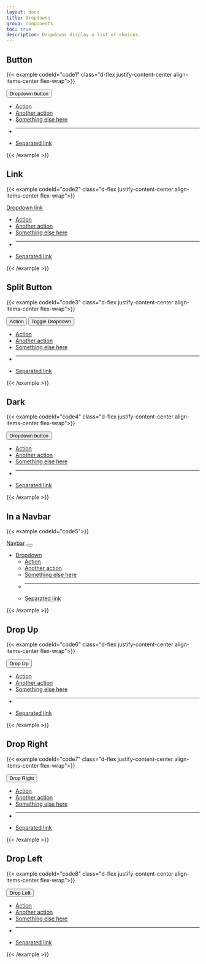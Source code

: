 ```yaml
---
layout: docs
title: Dropdowns
group: components
toc: true
description: Dropdowns display a list of choices.
---
```


## Button
{{< example codeId="code1" class="d-flex justify-content-center align-items-center flex-wrap">}}

<div class="dropdown">
  <button class="btn btn-primary dropdown-toggle" type="button" id="dropdownMenuButton1" data-bs-toggle="dropdown" aria-expanded="false">
    Dropdown button
  </button>
  <ul class="dropdown-menu" aria-labelledby="dropdownMenuButton1">
    <li><a class="dropdown-item" href="#">Action</a></li>
    <li><a class="dropdown-item" href="#">Another action</a></li>
    <li><a class="dropdown-item" href="#">Something else here</a></li>
    <li><hr class="dropdown-divider"></li>
    <li><a class="dropdown-item" href="#">Separated link</a></li>
  </ul>
</div>

{{< /example >}}

## Link
{{< example codeId="code2" class="d-flex justify-content-center align-items-center flex-wrap">}}

<div class="dropdown">
  <a class="btn btn-success dropdown-toggle" href="#" role="button" id="dropdownMenuLink" data-bs-toggle="dropdown" aria-expanded="false">
    Dropdown link
  </a>

  <ul class="dropdown-menu" aria-labelledby="dropdownMenuLink">
    <li><a class="dropdown-item" href="#">Action</a></li>
    <li><a class="dropdown-item" href="#">Another action</a></li>
    <li><a class="dropdown-item" href="#">Something else here</a></li>
    <li><hr class="dropdown-divider"></li>
    <li><a class="dropdown-item" href="#">Separated link</a></li>
  </ul>
</div>

{{< /example >}}

## Split Button
{{< example codeId="code3" class="d-flex justify-content-center align-items-center flex-wrap">}}

<div class="btn-group">
  <button type="button" class="btn btn-success">Action</button>
  <button type="button" class="btn btn-success dropdown-toggle dropdown-toggle-split" data-bs-toggle="dropdown" aria-expanded="false">
    <span class="visually-hidden">Toggle Dropdown</span>
  </button>
  <ul class="dropdown-menu">
    <li><a class="dropdown-item" href="#">Action</a></li>
    <li><a class="dropdown-item" href="#">Another action</a></li>
    <li><a class="dropdown-item" href="#">Something else here</a></li>
    <li><hr class="dropdown-divider"></li>
    <li><a class="dropdown-item" href="#">Separated link</a></li>
  </ul>
</div>
        
{{< /example >}}

## Dark
{{< example codeId="code4" class="d-flex justify-content-center align-items-center flex-wrap">}}

<div class="dropdown">
  <button class="btn btn-danger dropdown-toggle" type="button" id="dropdownMenuButton2" data-bs-toggle="dropdown" aria-expanded="false">
    Dropdown button
  </button>
  <ul class="dropdown-menu dropdown-menu-dark" aria-labelledby="dropdownMenuButton2">
    <li><a class="dropdown-item active" href="#">Action</a></li>
    <li><a class="dropdown-item" href="#">Another action</a></li>
    <li><a class="dropdown-item" href="#">Something else here</a></li>
    <li><hr class="dropdown-divider"></li>
    <li><a class="dropdown-item" href="#">Separated link</a></li>
  </ul>
</div>
        
{{< /example >}}

## In a Navbar
{{< example codeId="code5">}}

<nav class="navbar navbar-expand-lg navbar-dark bg-primary">
  <div class="container-fluid">
    <a class="navbar-brand" href="#">Navbar</a>
    <button class="navbar-toggler" type="button" data-bs-toggle="collapse" data-bs-target="#navbarNavDarkDropdown" aria-controls="navbarNavDarkDropdown" aria-expanded="false" aria-label="Toggle navigation">
      <span class="navbar-toggler-icon"></span>
    </button>
    <div class="collapse navbar-collapse" id="navbarNavDarkDropdown">
      <ul class="navbar-nav">
        <li class="nav-item dropdown">
          <a class="nav-link dropdown-toggle" href="#" id="navbarDarkDropdownMenuLink" role="button" data-bs-toggle="dropdown" aria-expanded="false">
            Dropdown
          </a>
          <ul class="dropdown-menu dropdown-menu-dark" aria-labelledby="navbarDarkDropdownMenuLink">
            <li><a class="dropdown-item" href="#">Action</a></li>
            <li><a class="dropdown-item" href="#">Another action</a></li>
            <li><a class="dropdown-item" href="#">Something else here</a></li>
            <li><hr class="dropdown-divider"></li>
            <li><a class="dropdown-item" href="#">Separated link</a></li>
          </ul>
        </li>
      </ul>
    </div>
  </div>
</nav>
        
{{< /example >}}

## Drop Up
{{< example codeId="code6" class="d-flex justify-content-center align-items-center flex-wrap">}}

<div class="btn-group dropup">
  <button type="button" class="btn btn-primary dropdown-toggle" data-bs-toggle="dropdown" aria-expanded="false">
    Drop Up
  </button>
  <ul class="dropdown-menu">
   <li><a class="dropdown-item" href="#">Action</a></li>
   <li><a class="dropdown-item" href="#">Another action</a></li>
   <li><a class="dropdown-item" href="#">Something else here</a></li>
   <li><hr class="dropdown-divider"></li>
   <li><a class="dropdown-item" href="#">Separated link</a></li>
  </ul>
</div>

{{< /example >}}

## Drop Right
{{< example codeId="code7" class="d-flex justify-content-center align-items-center flex-wrap">}}

<div class="btn-group dropend">
  <button type="button" class="btn btn-primary dropdown-toggle" data-bs-toggle="dropdown" aria-expanded="false">
    Drop Right
  </button>
  <ul class="dropdown-menu">
    <li><a class="dropdown-item" href="#">Action</a></li>
    <li><a class="dropdown-item" href="#">Another action</a></li>
    <li><a class="dropdown-item" href="#">Something else here</a></li>
    <li><hr class="dropdown-divider"></li>
    <li><a class="dropdown-item" href="#">Separated link</a></li>
  </ul>
</div>
        
{{< /example >}}

## Drop Left
{{< example codeId="code8" class="d-flex justify-content-center align-items-center flex-wrap">}}

<div class="btn-group dropstart">
  <button type="button" class="btn btn-primary dropdown-toggle" data-bs-toggle="dropdown" aria-expanded="false">
    Drop Left
  </button>
  <ul class="dropdown-menu">
    <li><a class="dropdown-item" href="#">Action</a></li>
    <li><a class="dropdown-item" href="#">Another action</a></li>
    <li><a class="dropdown-item" href="#">Something else here</a></li>
    <li><hr class="dropdown-divider"></li>
    <li><a class="dropdown-item" href="#">Separated link</a></li>
  </ul>
</div>
        
{{< /example >}}
